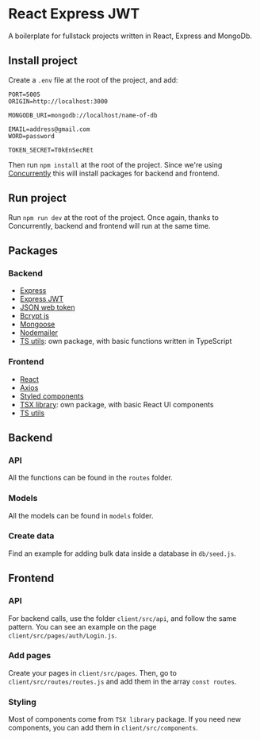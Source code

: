 # React Express JWT

A boilerplate for fullstack projects written in React, Express and MongoDb.

## Install project

Create a `.env` file at the root of the project, and add:

```
PORT=5005
ORIGIN=http://localhost:3000

MONGODB_URI=mongodb://localhost/name-of-db

EMAIL=address@gmail.com
WORD=password

TOKEN_SECRET=T0kEnSecREt
```

Then run `npm install` at the root of the project. Since we're using [Concurrently](https://www.npmjs.com/package/concurrently) this will install packages for backend and frontend.

## Run project

Run `npm run dev` at the root of the project. Once again, thanks to Concurrently, backend and frontend will run at the same time.

## Packages

### Backend

-   [Express](https://expressjs.com/)
-   [Express JWT](https://www.npmjs.com/package/express-jwt)
-   [JSON web token](https://jwt.io/)
-   [Bcrypt js](https://www.npmjs.com/package/bcryptjs)
-   [Mongoose](https://mongoosejs.com/)
-   [Nodemailer](https://nodemailer.com/about/)
-   [TS utils](https://www.npmjs.com/package/ts-utils-julseb): own package, with basic functions written in TypeScript

### Frontend

-   [React](https://reactjs.org/)
-   [Axios](https://axios-http.com/docs/intro)
-   [Styled components](https://styled-components.com/)
-   [TSX library](https://documentation-components-react.vercel.app/): own package, with basic React UI components
-   [TS utils](https://www.npmjs.com/package/ts-utils-julseb)

## Backend

### API

All the functions can be found in the `routes` folder.

### Models

All the models can be found in `models` folder.

### Create data

Find an example for adding bulk data inside a database in `db/seed.js`.

## Frontend

### API

For backend calls, use the folder `client/src/api`, and follow the same pattern. You can see an example on the page `client/src/pages/auth/Login.js`.

### Add pages

Create your pages in `client/src/pages`. Then, go to `client/src/routes/routes.js` and add them in the array `const routes`.

### Styling

Most of components come from `TSX library` package. If you need new components, you can add them in `client/src/components`.
